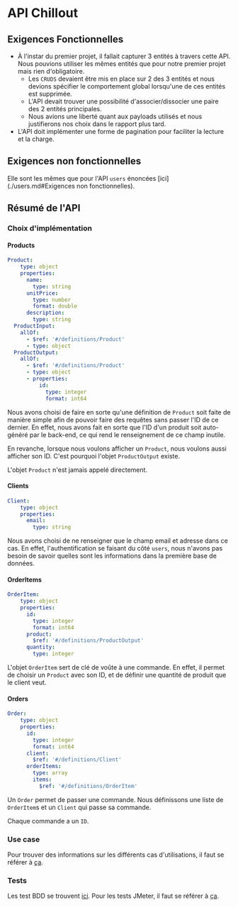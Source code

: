 # API Chillout

## Exigences Fonctionnelles

- À l'instar du premier projet, il fallait capturer 3 entités à travers cette API. Nous pouvions utiliser les mêmes entités que pour notre premier projet mais rien d'obligatoire.
  - Les `CRUDS` devaient être mis en place sur 2 des 3 entités et nous devions spécifier le comportement global lorsqu'une de ces entités est supprimée.
  - L'API devait trouver une possibilité d'associer/dissocier une paire des 2 entités principales.
  - Nous avions une liberté quant aux payloads utilisés et nous justifierons nos choix dans le rapport plus tard.
- L'API doit implémenter une forme de pagination pour faciliter la lecture et la charge.

## Exigences non fonctionnelles

Elle sont les mêmes que pour l'API `users` énoncées [ici](./users.md#Exigences non fonctionnelles).

## Résumé de l'API

### Choix d'implémentation

#### Products

```yaml
Product:
    type: object
    properties:
      name:
        type: string
      unitPrice:
        type: number
        format: double
      description:
        type: string
  ProductInput:
    allOf:
      - $ref: '#/definitions/Product'
      - type: object
  ProductOutput:
    allOf:
      - $ref: '#/definitions/Product'
      - type: object
      - properties:
          id:
            type: integer
            format: int64
```

Nous avons choisi de faire en sorte qu'une définition de `Product` soit faite de manière simple afin de pouvoir faire des requêtes sans passer l'ID de ce dernier. En effet, nous avons fait en sorte que l'ID d'un produit soit auto-généré par le back-end, ce qui rend le renseignement de ce champ inutile.

En revanche, lorsque nous voulons afficher un `Product`, nous voulons aussi afficher son ID. C'est pourquoi l'objet  `ProductOutput` existe. 

L'objet `Product` n'est jamais appelé directement.

#### Clients

```yaml
Client:
    type: object
    properties:
      email:
        type: string
```

Nous avons choisi de ne renseigner que le champ email et adresse dans ce cas. En effet, l'authentification se faisant du côté `users`, nous n'avons pas besoin de savoir quelles sont les informations dans la première base de données. 

#### OrderItems

```yaml
OrderItem:
    type: object
    properties:
      id:
        type: integer
        format: int64
      product:
        $ref: '#/definitions/ProductOutput'
      quantity:
        type: integer
```

L'objet `OrderItem` sert de clé de voûte à une commande. En effet, il permet de choisir un `Product` avec son ID, et de définir une quantité de produit que le client veut.

#### Orders

```yaml
Order:
    type: object
    properties:
      id:
        type: integer
        format: int64
      client:
        $ref: '#/definitions/Client'
      orderItems:
        type: array
        items:
          $ref: '#/definitions/OrderItem'
```

Un `Order` permet de passer une commande. Nous définissons une liste de `OrderItem`s et un `Client` qui passe sa commande.

Chaque commande a un `ID`.

### Use case

Pour trouver des informations sur les différents cas d'utilisations, il faut se référer à [ça](./use_case_chill.md). 

### Tests

Les test BDD se trouvent [ici](./test_BDD.md). Pour les tests JMeter, il faut se référer à [ça](./test_jmeter.md). 